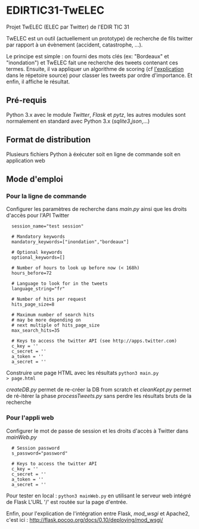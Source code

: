 # EDIRTIC31-TwELEC
Projet TwELEC (ELEC par Twitter) de l'EDIR TIC 31

TwELEC est un outil (actuellement un prototype) de recherche de fils twitter par rapport à un évènement (accident, catastrophe, ...).

Le principe est simple : on fourni des mots clés (ex: "Bordeaux" et "inondation") et TwELEC fait une recherche des tweets
contenant ces termes. Ensuite, il va appliquer un algorithme de scoring (cf [l'explication](./source/scoring.md) dans le répetoire source) pour classer les tweets par ordre d'importance. Et enfin, il affiche le résultat.

## Pré-requis

Python 3.x avec le module *Twitter*, *Flask* et *pytz*, les autres modules sont normalement en standard avec Python 3.x (*sqlite3*,*json*,...)

## Format de distribution

Plusieurs fichiers Python à éxécuter soit en ligne de commande soit 
en application web

## Mode d'emploi

### Pour la ligne de commande

Configurer les paramètres de recherche dans *main.py* ainsi que les 
droits d'accès pour l'API Twitter

      session_name="test session"

      # Mandatory keywords
      mandatory_keywords=["inondation","bordeaux"]

      # Optional keywords
      optional_keywords=[]

      # Number of hours to look up before now (< 168h)
      hours_before=72

      # Language to look for in the tweets
      language_string="fr"

      # Number of hits per request
      hits_page_size=8

      # Maximum number of search hits
      # may be more depending on
      # next multiple of hits_page_size
      max_search_hits=35

      # Keys to access the twitter API (see http://apps.twitter.com)
      c_key = ''
      c_secret = ''
      a_token = ''
      a_secret = ''


  
Construire une page HTML avec les résultats
    <code>python3 main.py > page.html</code>
    
*createDB.py* permet de re-créer la DB from scratch et *cleanKept.py*
permet de ré-itérer la phase *processTweets.py* sans perdre les résultats
bruts de la recherche

### Pour l'appli web

Configurer le mot de passe de session et les droits d'accès à Twitter dans *mainWeb.py*

      # Session password
      s_password="password"

      # Keys to access the twitter API
      c_key = ''
      c_secret = ''
      a_token = ''
      a_secret = ''
    

Pour tester en local : <code>python3 mainWeb.py</code> en utilisant le serveur web intégré de Flask
L'URL '/' est routée sur la page d'entrée.

Enfin, pour l'explication de l'intégration entre Flask, *mod_wsgi* et Apache2, c'est ici : http://flask.pocoo.org/docs/0.10/deploying/mod_wsgi/
